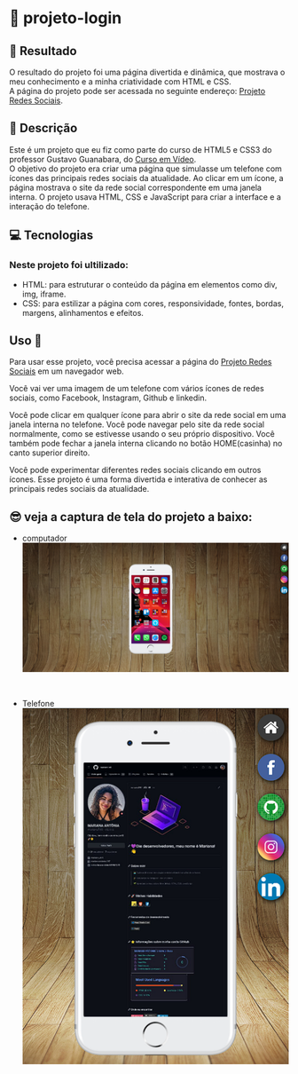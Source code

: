 # 🚀 projeto-login

## 🔗 Resultado

O resultado do projeto foi uma página divertida e dinâmica, que mostrava o meu conhecimento e a minha criatividade com HTML e CSS. <br>
 A página do projeto pode ser acessada no seguinte endereço: [Projeto Redes Sociais](https://mariana549.github.io/projeto-redes-sociais/).

## 📝 Descrição

Este é um projeto que eu fiz como parte do curso de HTML5 e CSS3 do professor Gustavo Guanabara, do [Curso em Vídeo](https://www.cursoemvideo.com). 
<br>
O objetivo do projeto era criar uma página que simulasse um telefone com ícones das principais redes sociais da atualidade. Ao clicar em um ícone, a página mostrava o site da rede social correspondente em uma janela interna. O projeto usava HTML, CSS e JavaScript para criar a interface e a interação do telefone.

## 💻 Tecnologias

### Neste projeto foi ultilizado:
- HTML: para estruturar o conteúdo da página em elementos como div, img, iframe.
- CSS: para estilizar a página com cores, responsividade, fontes, bordas, margens, alinhamentos e efeitos.

## Uso 🚀
 Para usar esse projeto, você precisa acessar a página do [Projeto Redes Sociais](https://mariana549.github.io/projeto-redes-sociais/) em um navegador web. <br>

 Você vai ver uma imagem de um telefone com vários ícones de redes sociais, como Facebook, Instagram, Github e linkedin. <br>

  Você pode clicar em qualquer ícone para abrir o site da rede social em uma janela interna no telefone. Você pode navegar pelo site da rede social normalmente, como se estivesse usando o seu próprio dispositivo. Você também pode fechar a janela interna clicando no botão HOME(casinha) no canto superior direito. <br>

   Você pode experimentar diferentes redes sociais clicando em outros ícones. Esse projeto é uma forma divertida e interativa de conhecer as principais redes sociais da atualidade.

## 😎 veja a captura de tela do projeto a baixo:
- computador
![computador](capturas/desktop-projeto-redes-sociais.png)

<br>

- Telefone <br>
![telefone](capturas/telefone-projeto-redes-sociais.png)

